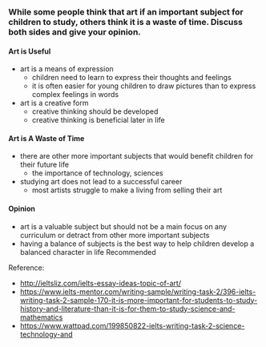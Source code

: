### While some people think that art if an important subject for children to study, others think it is a waste of time. Discuss both sides and give your opinion.


#### Art is Useful

- art is a means of expression
  - children need to learn to express their thoughts and feelings
  - it is often easier for young children to draw pictures than to express complex feelings in words
- art is a creative form
  - creative thinking should be developed
  - creative thinking is beneficial later in life

#### Art is A Waste of Time

- there are other more important subjects that would benefit children for their future life
  - the importance of technology, sciences
- studying art does not lead to a successful career
  - most artists struggle to make a living from selling their art

#### Opinion

- art is a valuable subject but should not be a main focus on any curriculum or detract from other more important subjects
- having a balance of subjects is the best way to help children develop a balanced character in life
Recommended

Reference:
- http://ieltsliz.com/ielts-essay-ideas-topic-of-art/
- https://www.ielts-mentor.com/writing-sample/writing-task-2/396-ielts-writing-task-2-sample-170-it-is-more-important-for-students-to-study-history-and-literature-than-it-is-for-them-to-study-science-and-mathematics
- https://www.wattpad.com/199850822-ielts-writing-task-2-science-technology-and
